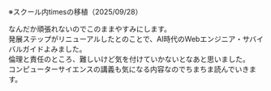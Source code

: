 ※スクール内timesの移植（2025/09/28）

なんだか頑張れないのでこのままやすみにします。  
発展ステップがリニューアルしたとのことで、AI時代のWebエンジニア・サバイバルガイドよみました。  
倫理と責任のところ、難しいけど気を付けていかないとなあと思いました。  
コンピューターサイエンスの講義も気になる内容なのでちまちま読んでいきます。  

